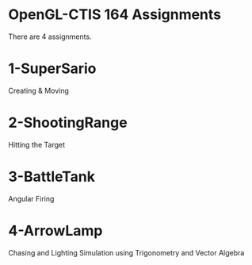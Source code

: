 # OpenGL-CTIS 164 Assignments
There are 4 assignments.

# 1-SuperSario
Creating & Moving
# 2-ShootingRange
Hitting the Target
# 3-BattleTank
Angular Firing
# 4-ArrowLamp
Chasing and Lighting Simulation using Trigonometry and Vector Algebra
